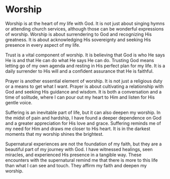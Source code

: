 # Worship

Worship is at the heart of my life with God. It is not just about singing hymns or attending church
services, although those can be wonderful expressions of worship. Worship is about surrendering to
God and recognizing His greatness. It is about acknowledging His sovereignty and seeking His
presence in every aspect of my life.

Trust is a vital component of worship. It is believing that God is who He says He is and that He can
do what He says He can do. Trusting God means letting go of my own agenda and resting in His
perfect plan for my life. It is a daily surrender to His will and a confident assurance that He is
faithful.

Prayer is another essential element of worship. It is not just a religious duty or a means to get
what I want. Prayer is about cultivating a relationship with God and seeking His guidance and
wisdom. It is both a conversation and a time of solitude, where I can pour out my heart to Him and
listen for His gentle voice.

Suffering is an inevitable part of life, but it can also deepen my worship. In the midst of pain and
hardship, I have found a deeper dependence on God and a greater appreciation for His love and
grace. Suffering reminds me of my need for Him and draws me closer to His heart. It is in the
darkest moments that my worship shines the brightest.

Supernatural experiences are not the foundation of my faith, but they are a beautiful part of my
journey with God. I have witnessed healings, seen miracles, and experienced His presence in a
tangible way. These encounters with the supernatural remind me that there is more to this life than
what I can see and touch. They affirm my faith and deepen my worship.
